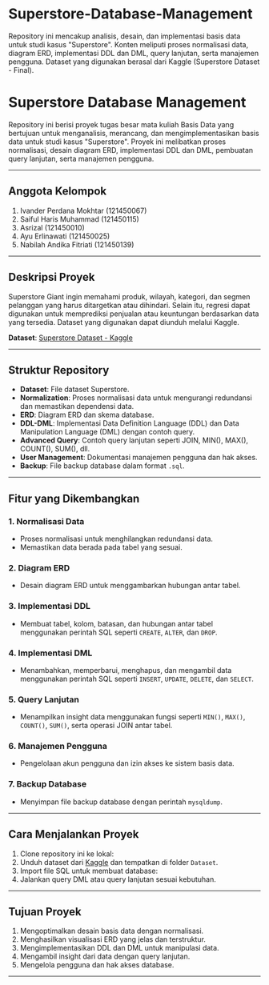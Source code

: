 # Superstore-Database-Management
Repository ini mencakup analisis, desain, dan implementasi basis data untuk studi kasus "Superstore". Konten meliputi proses normalisasi data, diagram ERD, implementasi DDL dan DML, query lanjutan, serta manajemen pengguna. Dataset yang digunakan berasal dari Kaggle (Superstore Dataset - Final).
# Superstore Database Management 

Repository ini berisi proyek tugas besar mata kuliah Basis Data yang bertujuan untuk menganalisis, merancang, dan mengimplementasikan basis data untuk studi kasus "Superstore". Proyek ini melibatkan proses normalisasi, desain diagram ERD, implementasi DDL dan DML, pembuatan query lanjutan, serta manajemen pengguna.

---

## **Anggota Kelompok**
1. Ivander Perdana Mokhtar (121450067)
2. Saiful Haris Muhammad (121450115)
3. Asrizal (121450010)
4. Ayu Erlinawati (121450025)
5. Nabilah Andika Fitriati (121450139)

---

## **Deskripsi Proyek**
Superstore Giant ingin memahami produk, wilayah, kategori, dan segmen pelanggan yang harus ditargetkan atau dihindari. Selain itu, regresi dapat digunakan untuk memprediksi penjualan atau keuntungan berdasarkan data yang tersedia. Dataset yang digunakan dapat diunduh melalui Kaggle.

**Dataset**: [Superstore Dataset - Kaggle](https://www.kaggle.com/datasets/vivek468/superstore-dataset-final)

---

## **Struktur Repository**
- **Dataset**: File dataset Superstore.
- **Normalization**: Proses normalisasi data untuk mengurangi redundansi dan memastikan dependensi data.
- **ERD**: Diagram ERD dan skema database.
- **DDL-DML**: Implementasi Data Definition Language (DDL) dan Data Manipulation Language (DML) dengan contoh query.
- **Advanced Query**: Contoh query lanjutan seperti JOIN, MIN(), MAX(), COUNT(), SUM(), dll.
- **User Management**: Dokumentasi manajemen pengguna dan hak akses.
- **Backup**: File backup database dalam format `.sql`.

---

## **Fitur yang Dikembangkan**
### 1. **Normalisasi Data**
   - Proses normalisasi untuk menghilangkan redundansi data.
   - Memastikan data berada pada tabel yang sesuai.

### 2. **Diagram ERD**
   - Desain diagram ERD untuk menggambarkan hubungan antar tabel.

### 3. **Implementasi DDL**
   - Membuat tabel, kolom, batasan, dan hubungan antar tabel menggunakan perintah SQL seperti `CREATE`, `ALTER`, dan `DROP`.

### 4. **Implementasi DML**
   - Menambahkan, memperbarui, menghapus, dan mengambil data menggunakan perintah SQL seperti `INSERT`, `UPDATE`, `DELETE`, dan `SELECT`.

### 5. **Query Lanjutan**
   - Menampilkan insight data menggunakan fungsi seperti `MIN()`, `MAX()`, `COUNT()`, `SUM()`, serta operasi JOIN antar tabel.

### 6. **Manajemen Pengguna**
   - Pengelolaan akun pengguna dan izin akses ke sistem basis data.

### 7. **Backup Database**
   - Menyimpan file backup database dengan perintah `mysqldump`.

---

## **Cara Menjalankan Proyek**
1. Clone repository ini ke lokal:
2. Unduh dataset dari [Kaggle](https://www.kaggle.com/datasets/vivek468/superstore-dataset-final) dan tempatkan di folder `Dataset`.
3. Import file SQL untuk membuat database:
4. Jalankan query DML atau query lanjutan sesuai kebutuhan.

---

## **Tujuan Proyek**
1. Mengoptimalkan desain basis data dengan normalisasi.
2. Menghasilkan visualisasi ERD yang jelas dan terstruktur.
3. Mengimplementasikan DDL dan DML untuk manipulasi data.
4. Mengambil insight dari data dengan query lanjutan.
5. Mengelola pengguna dan hak akses database.

---



